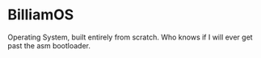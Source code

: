 # BilliamOS
Operating System, built entirely from scratch. Who knows if I will ever get past the asm bootloader.
